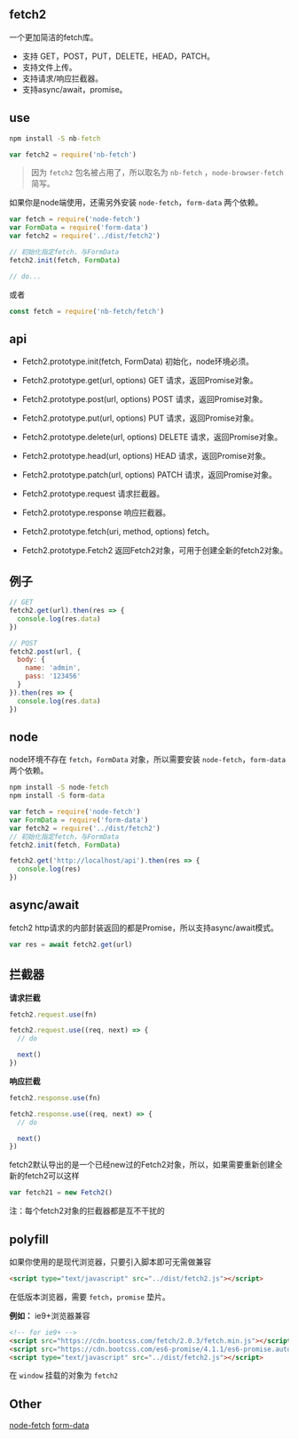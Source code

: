 ## fetch2

一个更加简洁的fetch库。

+ 支持 GET，POST，PUT，DELETE，HEAD，PATCH。
+ 支持文件上传。
+ 支持请求/响应拦截器。
+ 支持async/await，promise。


## use


```bat
npm install -S nb-fetch

```

```js
var fetch2 = require('nb-fetch')
```

> 因为 `fetch2` 包名被占用了，所以取名为 `nb-fetch` ，`node-browser-fetch` 简写。

如果你是node端使用，还需另外安装 `node-fetch`，`form-data` 两个依赖。

``` js
var fetch = require('node-fetch')
var FormData = require('form-data')
var fetch2 = require('../dist/fetch2')

// 初始化指定fetch，与FormData
fetch2.init(fetch, FormData)

// do...

```

或者

```js
const fetch = require('nb-fetch/fetch')
```


## api

+ Fetch2.prototype.init(fetch, FormData) 初始化，node环境必须。

+ Fetch2.prototype.get(url, options) GET 请求，返回Promise对象。
+ Fetch2.prototype.post(url, options) POST 请求，返回Promise对象。
+ Fetch2.prototype.put(url, options) PUT 请求，返回Promise对象。
+ Fetch2.prototype.delete(url, options) DELETE 请求，返回Promise对象。
+ Fetch2.prototype.head(url, options) HEAD 请求，返回Promise对象。
+ Fetch2.prototype.patch(url, options) PATCH 请求，返回Promise对象。

+ Fetch2.prototype.request 请求拦截器。
+ Fetch2.prototype.response 响应拦截器。
+ Fetch2.prototype.fetch(uri, method, options) fetch。
+ Fetch2.prototype.Fetch2 返回Fetch2对象，可用于创建全新的fetch2对象。


## 例子


```js
// GET
fetch2.get(url).then(res => {
  console.log(res.data)
})

// POST
fetch2.post(url, {
  body: {
    name: 'admin',
    pass: '123456'
  }
}).then(res => {
  console.log(res.data)
})
```

## node

node环境不存在 `fetch`，`FormData` 对象，所以需要安装 `node-fetch`，`form-data` 两个依赖。


```bat
npm install -S node-fetch
npm install -S form-data

```

```js
var fetch = require('node-fetch')
var FormData = require('form-data')
var fetch2 = require('../dist/fetch2')
// 初始化指定fetch，与FormData
fetch2.init(fetch, FormData)

fetch2.get('http://localhost/api').then(res => {
  console.log(res)
})

```

## async/await

fetch2 http请求的内部封装返回的都是Promise，所以支持async/await模式。

```js
var res = await fetch2.get(url)

```

## 拦截器

**请求拦截**

```js
fetch2.request.use(fn)
```

```js
fetch2.request.use((req, next) => {
  // do

  next()
})

```

**响应拦截**

```js
fetch2.response.use(fn)
```

```js
fetch2.response.use((req, next) => {
  // do

  next()
})

```

fetch2默认导出的是一个已经new过的Fetch2对象，所以，如果需要重新创建全新的fetch2可以这样

```js
var fetch21 = new Fetch2()

```

注：每个fetch2对象的拦截器都是互不干扰的

## polyfill

如果你使用的是现代浏览器，只要引入脚本即可无需做兼容

```html
<script type="text/javascript" src="../dist/fetch2.js"></script>
```

在低版本浏览器，需要 `fetch`，`promise` 垫片。

**例如：** ie9+浏览器兼容

```html
<!-- for ie9+ -->
<script src="https://cdn.bootcss.com/fetch/2.0.3/fetch.min.js"></script>
<script src="https://cdn.bootcss.com/es6-promise/4.1.1/es6-promise.auto.min.js"></script>
<script type="text/javascript" src="../dist/fetch2.js"></script>
```

在 `window` 挂载的对象为 `fetch2`

## Other

[node-fetch](https://github.com/bitinn/node-fetch)
[form-data](https://github.com/form-data/form-data)
